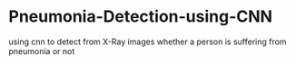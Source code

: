 # Pneumonia-Detection-using-CNN
using cnn to detect from X-Ray images whether a person is suffering from pneumonia or not   

